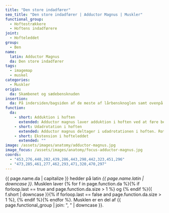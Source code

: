 ```yaml
---
title: "Den store indadfører"
seo_title: "Den store indadfører | Adductor Magnus | Muskler"
functional_group:
  - Hoftestrækkere
  - Hoftens indadførere
joint:
  - Hofteleddet
group:
  - Ben
name:
  latin: Adductor Magnus
  da: Den store indadfører
tags:
  - imagemap
  - muskel
categories:
  - Muskler
origin:
  da: Skambenet og sædebensknuden
insertion:
  da: På indersiden/bagsiden af de meste af lårbensknoglen samt ovenpå den inderste lårbenskondyl.
function:
  da:
    - short: Adduktion i hoften
      extended: Adductor magnus laver adduktion i hoften ved at føre benet ind mod den mediale linje i kroppen. Samler altså benene.
    - short: Udadrotation i hoften
      extended: Adductor magnus deltager i udadrotationen i hoften. Rotation væk fra den mediale linje i kroppen.
    - short: Ekstension i hofteleddet
      extended: ""
image: /assets/images/anatomy/adductor-magnus.jpg
image_focus: /assets/images/anatomy/focus-adductor-magnus.jpg
coords:
  - "453,276,448,282,439,286,443,298,442,323,451,296"
  - "473,285,461,277,462,293,471,320,470,297"
---
```


{{ page.name.da | capitalize }} hedder på latin *{{ page.name.latin | downcase }}*. Musklen laver {% for f in page.function.da %}{% if forloop.last == true and page.function.da.size > 1 %} og {% endif %}{{ f.short | downcase  }}{% if forloop.last == false and page.function.da.size > 1 %}, {% endif %}{% endfor %}. Musklen er en del af {{ page.functional_group | join: ", " | downcase }}.
